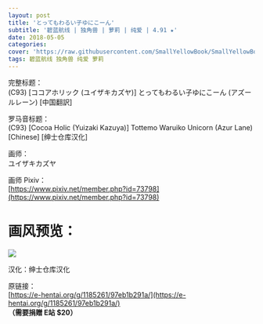 ```yaml
---
layout: post
title: 'とってもわるい子ゆにこーん'
subtitle: '碧蓝航线 | 独角兽 | 萝莉 | 纯爱 | 4.91 ★'
date: 2018-05-05
categories: 
cover: 'https://raw.githubusercontent.com/SmallYellowBook/SmallYellowBook.github.io/master/image/%E3%81%A8%E3%81%A3%E3%81%A6%E3%82%82%E3%82%8F%E3%82%8B%E3%81%84%E5%AD%90%E3%82%86%E3%81%AB%E3%81%93%E3%83%BC%E3%82%93.jpg'
tags: 碧蓝航线 独角兽 纯爱 萝莉 
---
```


完整标题：  
(C93) [ココアホリック (ユイザキカズヤ)] とってもわるい子ゆにこーん (アズールレーン) [中国翻訳]  

罗马音标题：  
(C93) [Cocoa Holic (Yuizaki Kazuya)] Tottemo Waruiko Unicorn (Azur Lane) [Chinese] [绅士仓库汉化]  

画师：  
ユイザキカズヤ  

画师 Pixiv：  
[https://www.pixiv.net/member.php?id=73798](https://www.pixiv.net/member.php?id=73798)  

# 画风预览：  
![](https://raw.githubusercontent.com/SmallYellowBook/SmallYellowBook.github.io/master/image/%E3%81%A8%E3%81%A3%E3%81%A6%E3%82%82%E3%82%8F%E3%82%8B%E3%81%84%E5%AD%90%E3%82%86%E3%81%AB%E3%81%93%E3%83%BC%E3%82%93.jpg)

汉化：绅士仓库汉化  

原链接：  
[https://e-hentai.org/g/1185261/97eb1b291a/](https://e-hentai.org/g/1185261/97eb1b291a/)  
**（需要捐赠 E站 $20）**  
